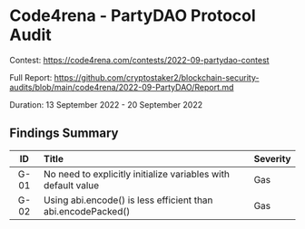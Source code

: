 # Code4rena - PartyDAO Protocol Audit

Contest: https://code4rena.com/contests/2022-09-partydao-contest

Full Report: https://github.com/cryptostaker2/blockchain-security-audits/blob/main/code4rena/2022-09-PartyDAO/Report.md

Duration: 13 September 2022 - 20 September 2022

## Findings Summary

|  ID  | Title                                                         | Severity |
| :--: | :------------------------------------------------------------ | :------- |
| G-01 | No need to explicitly initialize variables with default value | Gas      |
| G-02 | Using abi.encode() is less efficient than abi.encodePacked()  | Gas      |

